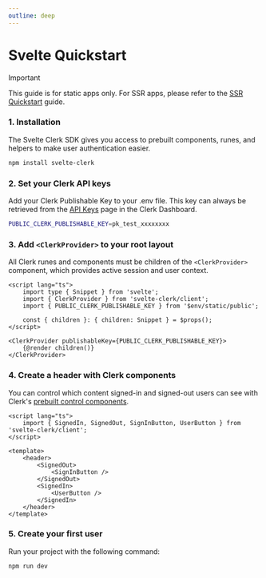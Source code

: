 ```yaml
---
outline: deep
---
```


# Svelte Quickstart

> [!IMPORTANT]
> This guide is for static apps only. For SSR apps, please refer to the [SSR Quickstart](/ssr/quickstart) guide.

### 1. Installation

The Svelte Clerk SDK gives you access to prebuilt components, runes, and helpers to make user authentication easier.

```sh
npm install svelte-clerk
```

### 2. Set your Clerk API keys

Add your Clerk Publishable Key to your .env file. This key can always be retrieved from the [API Keys](https://dashboard.clerk.com/last-active?path=api-keys) page in the Clerk Dashboard.

```sh
PUBLIC_CLERK_PUBLISHABLE_KEY=pk_test_xxxxxxxx
```

### 3. Add `<ClerkProvider>` to your root layout

All Clerk runes and components must be children of the `<ClerkProvider>` component, which provides active session and user context.

```svelte
<script lang="ts">
	import type { Snippet } from 'svelte';
	import { ClerkProvider } from 'svelte-clerk/client';
	import { PUBLIC_CLERK_PUBLISHABLE_KEY } from '$env/static/public';

	const { children }: { children: Snippet } = $props();
</script>

<ClerkProvider publishableKey={PUBLIC_CLERK_PUBLISHABLE_KEY}>
	{@render children()}
</ClerkProvider>
```

### 4. Create a header with Clerk components

You can control which content signed-in and signed-out users can see with Clerk's [prebuilt control components](https://clerk.com/docs/components/overview#control-components).

```svelte
<script lang="ts">
	import { SignedIn, SignedOut, SignInButton, UserButton } from 'svelte-clerk/client';
</script>

<template>
	<header>
		<SignedOut>
			<SignInButton />
		</SignedOut>
		<SignedIn>
			<UserButton />
		</SignedIn>
	</header>
</template>
```

### 5. Create your first user

Run your project with the following command:

```sh
npm run dev
```
